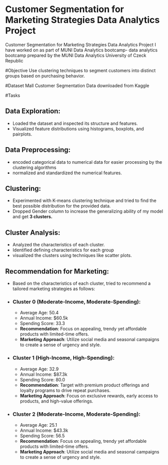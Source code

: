 # Customer Segmentation for Marketing Strategies Data Analytics Project
Customer Segmentation for Marketing Strategies Data Analytics Project I have worked on as part of MUNI Data Analytics bootcamp- data analytics bootcamp prepared by the MUNI Data Analytics University of Czeck Republic

#Objective
Use clustering techniques to segment customers into distinct groups based on purchasing behavior.

#Dataset
Mall Customer Segmentation Data downloaded from Kaggle

#Tasks
## Data Exploration: 
- Loaded the dataset and inspected its structure and features. 
- Visualized feature distributions using histograms, boxplots, and pairplots.

## Data Preprocessing:
- encoded categorical data to numerical data for easier processing by the clustering algorithms
- normalized and standardized the numerical features.

## Clustering: 
- Experimented with K-means clustering technique and tried to find the best possible distribution for the provided data.
- Dropped Gender column to increase the generalizing ability of my model and get **3 clusters.**

## Cluster Analysis: 
- Analyzed the characteristics of each cluster.
- Identified defining characteristics for each group
- visualized the clusters using techniques like scatter plots.

## Recommendation for Marketing: 
- Based on the characteristics of each cluster, tried to recommend a tailored marketing strategies as follows:
- ### Cluster 0 (Moderate-Income, Moderate-Spending):
  - Average Age: 50.4
  - Annual Income: $60.5k
  - Spending Score: 33.3
  - **Recommendation**: Focus on appealing, trendy yet affordable products with limited-time offers.
  - **Marketing Approach**: Utilize social media and seasonal campaigns to create a sense of urgency and style.

- ### Cluster 1 (High-Income, High-Spending):
  - Average Age: 32.9
  - Annual Income: $87.3k
  - Spending Score: 80.0
  - **Recommendation**: Target with premium product offerings and loyalty programs to drive repeat purchases.
  - **Marketing Approach**: Focus on exclusive rewards, early access to products, and high-value offerings.

- ### Cluster 2 (Moderate-Income, Moderate-Spending):
  - Average Age: 25.1
  - Annual Income: $43.3k
  - Spending Score: 56.5
  - **Recommendation**: Focus on appealing, trendy yet affordable products with limited-time offers.
  - **Marketing Approach**: Utilize social media and seasonal campaigns to create a sense of urgency and style.


